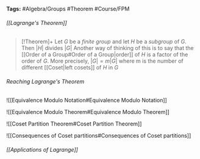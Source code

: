 **Tags:** #Algebra/Groups #Theorem #Course/FPM 
###### [[Lagrange's Theorem]]
> [!Theorem]+
> Let $G$ be a *finite group* and let $H$ be a *subgroup* of $G$. Then $\lvert H \rvert$ divides $\lvert G \rvert$
> Another way of thinking of this is to say that the [[Order of a Group#Order of a Group|order]] of $H$ is a factor of the order of $G$. More precisely, $\lvert G \rvert = m\lvert G \rvert$ where m is the number of different [[Coset|left cosets]] of $H$ in $G$

###### Reaching Lagrange's Theorem
![[Equivalence Modulo Notation#Equivalence Modulo Notation]]

![[Equivalence Modulo Theorem#Equivalence Modulo Theorem]]

![[Coset Partition Theorem#Coset Partition Theorem]]

![[Consequences of Coset partitions#Consequences of Coset partitions]]

###### [[Applications of Lagrange]]

